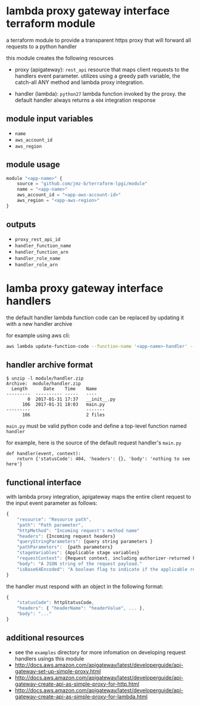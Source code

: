 lambda proxy gateway interface terraform module
===============================================

a terraform module to provide a transparent https proxy that will forward all
requests to a python handler

this module creates the following resources

 - proxy (apigateway): `rest_api` resource that maps client requests to the
  handlers event parameter. utilizes using a greedy path variable, the
  catch-all ANY method and lambda proxy integration.

 - handler (lambda): `python27` lambda function invoked by the proxy. the
  default handler always returns a `404` integration response

module input variables
----------------------

 - `name`
 - `aws_account_id`
 - `aws_region`

module usage
------------

```js
module "<app-name>" {
	source = "github.com/jmz-b/terraform-lpgi/module"
	name = "<app-name>"
	aws_account_id = "<app-aws-account-id>"
	aws_region = "<app-aws-region>"
}
```

outputs
-------

 - `proxy_rest_api_id`
 - `handler_function_name`
 - `handler_function_arn`
 - `handler_role_name`
 - `handler_role_arn`

lamba proxy gateway interface handlers
======================================

the default handler lambda function code can be replaced by updating it with a
new handler archive

for example using aws cli:

```sh
aws lambda update-function-code --function-name '<app-name>-handler' --zip-file 'fileb://<app-handler>.zip'
```

handler archive format
----------------------

```
$ unzip -l module/handler.zip
Archive:  module/handler.zip
  Length      Date    Time    Name
---------  ---------- -----   ----
        0  2017-01-31 17:37   __init__.py
      106  2017-01-31 18:03   main.py
---------                     -------
      106                     2 files

```

`main.py` must be valid python code and define a top-level function named
`handler`

for example, here is the source of the default request handler's `main.py`

```
def handler(event, context):
    return {'statusCode': 404, 'headers': {}, 'body': 'nothing to see here'}
```

functional interface
--------------------

with lambda proxy integration, apigateway maps the entire client request to
the input event parameter as follows:

```js
{
	"resource": "Resource path",
	"path": "Path parameter",
	"httpMethod": "Incoming request's method name"
	"headers": {Incoming request headers}
	"queryStringParameters": {query string parameters }
	"pathParameters":  {path parameters}
	"stageVariables": {Applicable stage variables}
	"requestContext": {Request context, including authorizer-returned key-value pairs}
	"body": "A JSON string of the request payload."
	"isBase64Encoded": "A boolean flag to indicate if the applicable request payload is Base64-encode"
}

```

the handler must respond with an object in the following format:

```js
{
	"statusCode": httpStatusCode,
	"headers": { "headerName": "headerValue", ... },
	"body": "..."
}
```

additional resources
--------------------

 - see the `examples` directory for more infomation on developing request
   handlers usings this module
 - http://docs.aws.amazon.com/apigateway/latest/developerguide/api-gateway-set-up-simple-proxy.html
 - http://docs.aws.amazon.com/apigateway/latest/developerguide/api-gateway-create-api-as-simple-proxy-for-http.html
 - http://docs.aws.amazon.com/apigateway/latest/developerguide/api-gateway-create-api-as-simple-proxy-for-lambda.html
